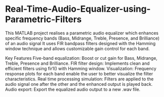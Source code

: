 # Real-Time-Audio-Equalizer-using-Parametric-Filters
This MATLAB project realises a parametric audio equalizer which enhances specific frequency bands (Bass, Midrange, Treble, Presence, and Brilliance) of an audio signal It uses FIR bandpass filters designed with the Hamming window technique and allows customizable gain control for each band.

 Key Features
Five-band equalization: Boost or cut gain for Bass, Midrange, Treble, Presence and Brilliance.
FIR filter design: Implements clean and efficient filters using fir1() with Hamming window.
Visualization: Frequency response plots for each band enable the user to better visualize the filter characteristics.
Real time processing simulation: Filters are applied to the audio signal one after the other and the enhanced output is played back.
Audio export: Export the equalized audio output to a new .wav file.
